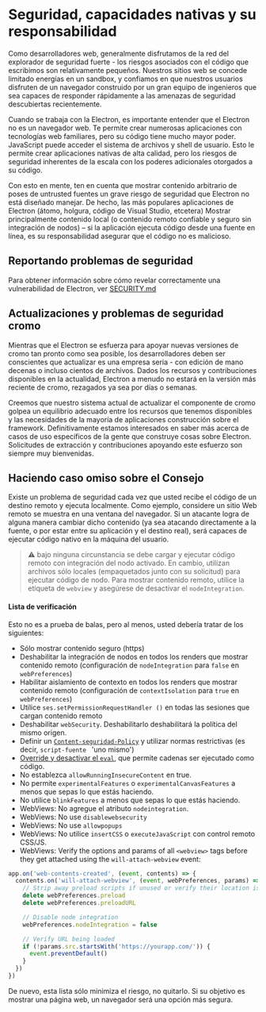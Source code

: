 # Seguridad, capacidades nativas y su responsabilidad

Como desarrolladores web, generalmente disfrutamos de la red del explorador de seguridad fuerte - los riesgos asociados con el código que escribimos son relativamente pequeños. Nuestros sitios web se concede limitado energías en un sandbox, y confiamos en que nuestros usuarios disfruten de un navegador construido por un gran equipo de ingenieros que sea capaces de responder rápidamente a las amenazas de seguridad descubiertas recientemente.

Cuando se trabaja con la Electron, es importante entender que el Electron no es un navegador web. Te permite crear numerosas aplicaciones con tecnologías web familiares, pero su código tiene mucho mayor poder. JavaScript puede acceder el sistema de archivos y shell de usuario. Esto le permite crear aplicaciones nativas de alta calidad, pero los riesgos de seguridad inherentes de la escala con los poderes adicionales otorgados a su código.

Con esto en mente, ten en cuenta que mostrar contenido arbitrario de poses de untrusted fuentes un grave riesgo de seguridad que Electron no está diseñado manejar. De hecho, las más populares aplicaciones de Electron (átomo, holgura, código de Visual Studio, etcetera) Mostrar principalmente contenido local (o contenido remoto confiable y seguro sin integración de nodos) – si la aplicación ejecuta código desde una fuente en línea, es su responsabilidad asegurar que el código no es malicioso.

## Reportando problemas de seguridad

Para obtener información sobre cómo revelar correctamente una vulnerabilidad de Electron, ver [SECURITY.md](https://github.com/electron/electron/tree/master/SECURITY.md)

## Actualizaciones y problemas de seguridad cromo

Mientras que el Electron se esfuerza para apoyar nuevas versiones de cromo tan pronto como sea posible, los desarrolladores deben ser conscientes que actualizar es una empresa seria - con edición de mano decenas o incluso cientos de archivos. Dados los recursos y contribuciones disponibles en la actualidad, Electron a menudo no estará en la versión más reciente de cromo, rezagados ya sea por días o semanas.

Creemos que nuestro sistema actual de actualizar el componente de cromo golpea un equilibrio adecuado entre los recursos que tenemos disponibles y las necesidades de la mayoría de aplicaciones construcción sobre el framework. Definitivamente estamos interesados en saber más acerca de casos de uso específicos de la gente que construye cosas sobre Electron. Solicitudes de extracción y contribuciones apoyando este esfuerzo son siempre muy bienvenidas.

## Haciendo caso omiso sobre el Consejo

Existe un problema de seguridad cada vez que usted recibe el código de un destino remoto y ejecuta localmente. Como ejemplo, considere un sitio Web remoto se muestra en una ventana del navegador. Si un atacante logra de alguna manera cambiar dicho contenido (ya sea atacando directamente a la fuente, o por estar entre su aplicación y el destino real), será capaces de ejecutar código nativo en la máquina del usuario.

> :warning: bajo ninguna circunstancia se debe cargar y ejecutar código remoto con integración del nodo activado. En cambio, utilizan archivos sólo locales (empaquetados junto con su solicitud) para ejecutar código de nodo. Para mostrar contenido remoto, utilice la etiqueta de `webview` y asegúrese de desactivar el `nodeIntegration`.

#### Lista de verificación

Esto no es a prueba de balas, pero al menos, usted debería tratar de los siguientes:

* Sólo mostrar contenido seguro (https)
* Deshabilitar la integración de nodos en todos los renders que mostrar contenido remoto (configuración de `nodeIntegration` para `false` en `webPreferences`)
* Habilitar aislamiento de contexto en todos los renders que mostrar contenido remoto (configuración de `contextIsolation` para `true` en `webPreferences`)
* Utilice `ses.setPermissionRequestHandler ()` en todas las sesiones que cargan contenido remoto
* Deshabilitar `webSecurity`. Deshabilitarlo deshabilitará la política del mismo origen.
* Definir un [`Content-seguridad-Policy`](http://www.html5rocks.com/en/tutorials/security/content-security-policy/) y utilizar normas restrictivas (es decir, `script-fuente ` 'uno mismo')
* [Override y desactivar el `eval`](https://github.com/nylas/N1/blob/0abc5d5defcdb057120d726b271933425b75b415/static/index.js#L6-L8), que permite cadenas ser ejecutado como código.
* No establezca `allowRunningInsecureContent` en true.
* No permite `experimentalFeatures` o `experimentalCanvasFeatures` a menos que sepas lo que estás haciendo.
* No utilice `blinkFeatures` a menos que sepas lo que estás haciendo.
* WebViews: No agregue el atributo `nodeintegration`.
* WebViews: No use `disablewebsecurity`
* WebViews: No use `allowpopups`
* WebViews: No utilice `insertCSS` o `executeJavaScript` con control remoto CSS/JS.
* WebViews: Verify the options and params of all `<webview>` tags before they get attached using the `will-attach-webview` event:

```js
app.on('web-contents-created', (event, contents) => {
  contents.on('will-attach-webview', (event, webPreferences, params) => {
    // Strip away preload scripts if unused or verify their location is legitimate
    delete webPreferences.preload
    delete webPreferences.preloadURL

    // Disable node integration
    webPreferences.nodeIntegration = false

    // Verify URL being loaded
    if (!params.src.startsWith('https://yourapp.com/')) {
      event.preventDefault()
    }
  })
})
```

De nuevo, esta lista sólo minimiza el riesgo, no quitarlo. Si su objetivo es mostrar una página web, un navegador será una opción más segura.